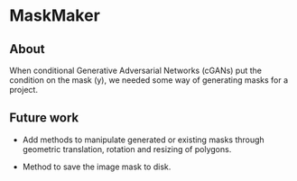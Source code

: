 # MaskMaker

## About

When conditional Generative Adversarial Networks (cGANs) put the condition on the mask (y), we needed some way of generating
masks for a project.

## Future work

* Add methods to manipulate generated or existing masks
through geometric translation, rotation and resizing of polygons.

* Method to save the image mask to disk.
